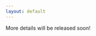 ```yaml
---
layout: default
---
```


More details will be released soon!

<!-- # Feedback form
<iframe src="https://docs.google.com/forms/d/e/1FAIpQLScyfOQboxXeRqYTYDy5Ou4QXWJEfBBa-nNb6oxwzze7PqeCXQ/viewform?embedded=true" width="640" height="853" frameborder="0" marginheight="0" marginwidth="0">Loading…</iframe> -->
